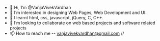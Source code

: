 - 👋 Hi, I’m @VanjaVivekVardhan
- 👀 I’m interested in designing Web Pages, Web Development and UI.
- 🌱 I learnt html, css, javascript, jQuery, C, C++.
- 💞️ I’m looking to collaborate on web based projects and software related projects
- 📫 How to reach me -- vanjavivekvardhan@gmail.com // 

<!---
VanjaVivekVardhan/VanjaVivekVardhan is a ✨ special ✨ repository because its `README.md` (this file) appears on your GitHub profile.
You can click the Preview link to take a look at your changes.
--->
